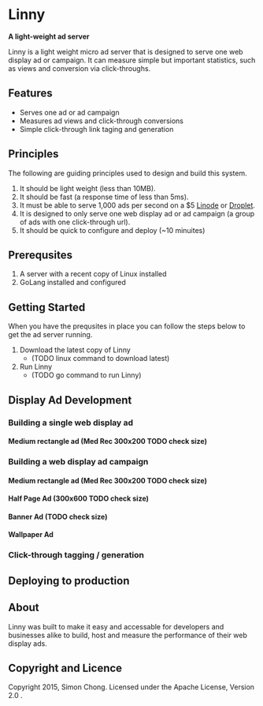 # Linny
**A light-weight ad server**

Linny is a light weight micro ad server that is designed to serve one web display ad or campaign. It can measure simple but important statistics, such as views and conversion via click-throughs.

## Features

* Serves one ad or ad campaign
* Measures ad views and click-through conversions
* Simple click-through link taging and generation


## Principles

The following are guiding principles used to design and build this system.

1. It should be light weight (less than 10MB). 
2. It should be fast (a response time of less than 5ms).
3. It must be able to serve 1,000 ads per second on a $5 [Linode](http://www.linode.com) or [Droplet](http://www.digitalocean.com).
4. It is designed to only serve one web display ad or ad campaign (a group of ads with one click-through url).
5. It should be quick to configure and deploy (~10 minuites)

## Prerequsites

1. A server with a recent copy of Linux installed
2. GoLang installed and configured

## Getting Started

When you have the prequsites in place you can follow the steps below to get the ad server running.

1. Download the latest copy of Linny 
	- (TODO linux command to download latest)
2. Run Linny
	- (TODO go command to run Linny)

## Display Ad Development

### Building a single web display ad

#### Medium rectangle ad (Med Rec 300x200 TODO check size)

### Building a web display ad campaign

#### Medium rectangle ad (Med Rec 300x200 TODO check size)
#### Half Page Ad (300x600 TODO check size)
#### Banner Ad (TODO check size)
#### Wallpaper Ad

### Click-through tagging / generation

## Deploying to production


## About

Linny was built to make it easy and accessable for developers and businesses alike to build, host and measure the performance of their web display ads.

## Copyright and Licence

Copyright 2015, Simon Chong. Licensed under the Apache License, Version 2.0 .